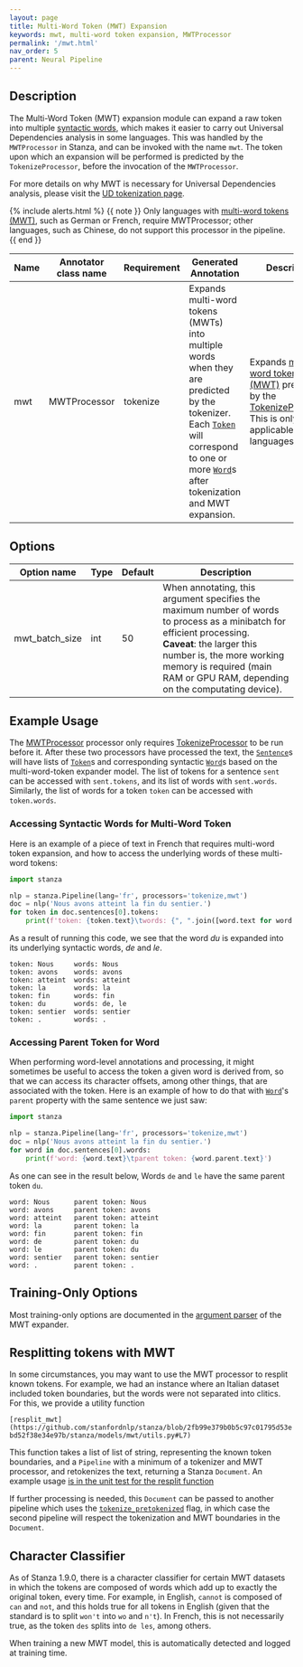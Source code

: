 ```yaml
---
layout: page
title: Multi-Word Token (MWT) Expansion
keywords: mwt, multi-word token expansion, MWTProcessor
permalink: '/mwt.html'
nav_order: 5
parent: Neural Pipeline
---
```


## Description

The Multi-Word Token (MWT) expansion module can expand a raw token into multiple [syntactic words](https://universaldependencies.org/u/overview/tokenization.html), which makes it easier to carry out Universal Dependencies analysis in some languages. This was handled by the `MWTProcessor` in Stanza, and can be invoked with the name `mwt`. The token upon which an expansion will be performed is predicted by the `TokenizeProcessor`, before the invocation of the `MWTProcessor`.

For more details on why MWT is necessary for Universal Dependencies analysis, please visit the [UD tokenization page](https://universaldependencies.org/u/overview/tokenization.html).

{% include alerts.html %}
{{ note }}
Only languages with <a href='https://universaldependencies.org/u/overview/tokenization.html'>multi-word tokens (MWT)</a>, such as German or French, require MWTProcessor; other languages, such as Chinese, do not support this processor in the pipeline.
{{ end }}

| Name | Annotator class name | Requirement | Generated Annotation | Description |
| --- | --- | --- | --- | --- |
| mwt | MWTProcessor | tokenize | Expands multi-word tokens (MWTs) into multiple words when they are predicted by the tokenizer. Each [`Token`](data_objects.md#token) will correspond to one or more [`Word`](data_objects.md#word)s after tokenization and MWT expansion. | Expands [multi-word tokens (MWT)](https://universaldependencies.org/u/overview/tokenization.html) predicted by the [TokenizeProcessor](tokenize.md). This is only applicable to some languages. |

## Options

| Option name | Type | Default | Description |
| --- | --- | --- | --- |
| mwt_batch_size | int | 50 | When annotating, this argument specifies the maximum number of words to process as a minibatch for efficient processing. <br>**Caveat**: the larger this number is, the more working memory is required (main RAM or GPU RAM, depending on the computating device). |

## Example Usage

The [MWTProcessor](mwt.md) processor only requires [TokenizeProcessor](tokenize.md) to be run before it. After these two processors have processed the text, the [`Sentence`](data_objects.md#sentence)s will have lists of [`Token`](data_objects.md#token)s and corresponding syntactic [`Word`](data_objects.md#word)s based on the multi-word-token expander model.  The list of tokens for a sentence `sent` can be accessed with `sent.tokens`, and its list of words with `sent.words`. Similarly, the list of words for a token `token` can be accessed with `token.words`.

### Accessing Syntactic Words for Multi-Word Token

Here is an example of a piece of text in French that requires multi-word token expansion, and how to access the underlying words of these multi-word tokens:

```python
import stanza

nlp = stanza.Pipeline(lang='fr', processors='tokenize,mwt')
doc = nlp('Nous avons atteint la fin du sentier.')
for token in doc.sentences[0].tokens:
    print(f'token: {token.text}\twords: {", ".join([word.text for word in token.words])}')
```

As a result of running this code, we see that the word _du_ is expanded into its underlying syntactic words, _de_ and _le_.

```
token: Nous     words: Nous
token: avons    words: avons
token: atteint  words: atteint
token: la       words: la
token: fin      words: fin
token: du       words: de, le
token: sentier  words: sentier
token: .        words: .
```

### Accessing Parent Token for Word

When performing word-level annotations and processing, it might sometimes be useful to access the token a given word is derived from, so that we can access its character offsets, among other things, that are associated with the token. Here is an example of how to do that with [`Word`](data_object.md#word)'s `parent` property with the same sentence we just saw:

```python
import stanza

nlp = stanza.Pipeline(lang='fr', processors='tokenize,mwt')
doc = nlp('Nous avons atteint la fin du sentier.')
for word in doc.sentences[0].words:
    print(f'word: {word.text}\tparent token: {word.parent.text}')
```

As one can see in the result below, Words `de` and `le` have the same parent token `du`.

```
word: Nous      parent token: Nous
word: avons     parent token: avons
word: atteint   parent token: atteint
word: la        parent token: la
word: fin       parent token: fin
word: de        parent token: du
word: le        parent token: du
word: sentier   parent token: sentier
word: .         parent token: .
```

## Training-Only Options

Most training-only options are documented in the [argument parser](https://github.com/stanfordnlp/stanza/blob/main/stanza/models/mwt_expander.py#L22) of the MWT expander.

## Resplitting tokens with MWT

In some circumstances, you may want to use the MWT processor to
resplit known tokens.  For example, we had an instance where an
Italian dataset included token boundaries, but the words were not
separated into clitics.  For this, we provide a utility function

`[resplit_mwt](https://github.com/stanfordnlp/stanza/blob/2fb99e379b0b5c97c01795d53ebd52f38e34e97b/stanza/models/mwt/utils.py#L7)`

This function takes a list of list of string, representing the known
token boundaries, and a `Pipeline` with a minimum of a tokenizer and
MWT processor, and retokenizes the text, returning a Stanza
`Document`.  An example usage
[is in the unit test for the resplit function](https://github.com/stanfordnlp/stanza/blob/2fb99e379b0b5c97c01795d53ebd52f38e34e97b/stanza/tests/mwt/test_utils.py#L22)

If further processing is needed, this `Document` can be passed to
another pipeline which uses the
[`tokenize_pretokenized`](https://stanfordnlp.github.io/stanza/tokenize.html#start-with-pretokenized-text)
flag, in which case the second pipeline will respect the tokenization
and MWT boundaries in the `Document`.

## Character Classifier

As of Stanza 1.9.0, there is a character classifier for certain MWT
datasets in which the tokens are composed of words which add up to
exactly the original token, every time.  For example, in English,
`cannot` is composed of `can` and `not`, and this holds true for all
tokens in English (given that the standard is to split `won't` into
`wo` and `n't`).  In French, this is not necessarily true, as the
token `des` splits into `de les`, among others.

When training a new MWT model, this is automatically detected and
logged at training time.

